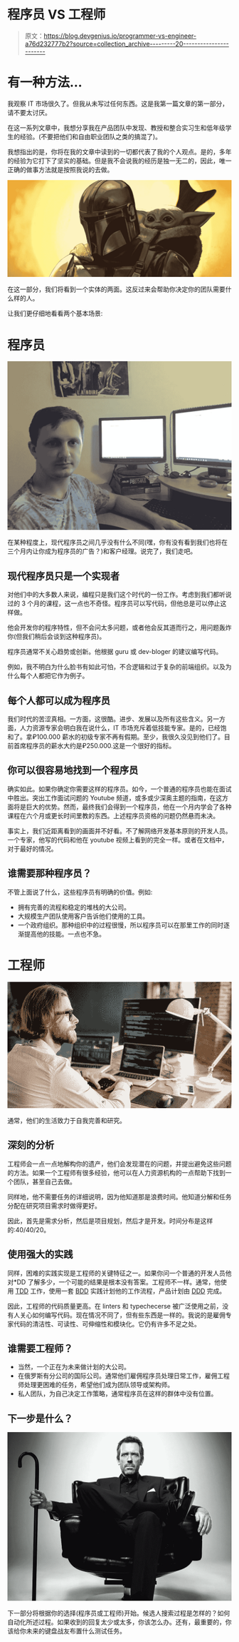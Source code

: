 # 程序员 VS 工程师

> 原文：<https://blog.devgenius.io/programmer-vs-engineer-a76d232777b2?source=collection_archive---------20----------------------->

# 有一种方法…

我观察 IT 市场很久了。但我从未写过任何东西。这是我第一篇文章的第一部分，请不要太讨厌。

在这一系列文章中，我想分享我在产品团队中发现、教授和整合实习生和低年级学生的经验。(不要把他们和自由职业团队之类的搞混了)。

我想指出的是，你将在我的文章中读到的一切都代表了我的个人观点。是的，多年的经验为它打下了坚实的基础。但是我不会说我的经历是独一无二的，因此，唯一正确的做事方法就是按照我说的去做。

![](img/705f3a5e636ebccf0fcc09dcfe6b7540.png)

在这一部分，我们将看到一个实体的两面。这反过来会帮助你决定你的团队需要什么样的人。

让我们更仔细地看看两个基本场景:

# 程序员

![](img/7932e6b06f16acc33877a73e2d0ca466.png)

在某种程度上，现代程序员之间几乎没有什么不同(嘿，你有没有看到我们也将在三个月内让你成为程序员的广告？)和客户经理。说完了，我们走吧。

## 现代程序员只是一个实现者

对他们中的大多数人来说，编程只是我们这个时代的一份工作。考虑到我们都听说过的 3 个月的课程，这一点也不奇怪。程序员可以写代码，但他总是可以停止这样做。

他会开发你的程序特性，但不会问太多问题，或者他会反其道而行之，用问题轰炸你(但我们稍后会谈到这种程序员)。

程序员通常不关心趋势或创新。他根据 guru 或 dev-bloger 的建议编写代码。

例如，我不明白为什么脸书有如此可怕，不合逻辑和过于复杂的前端组织。以及为什么每个人都把它作为例子。

## 每个人都可以成为程序员

我们时代的苦涩真相。一方面，这很酷。进步、发展以及所有这些含义。另一方面，人力资源专家会明白我在说什么，IT 市场充斥着低技能专家。是的，已经饱和了。拿₽100.000 薪水的初级专家不再有假期。至少，我很久没见到他们了。目前首席程序员的薪水大约是₽250.000.这是一个很好的指标。

## 你可以很容易地找到一个程序员

确实如此。如果你确定你需要这样的程序员。如今，一个普通的程序员也能在面试中胜出。突出工作面试问题的 Youtube 频道，或多或少深奥主题的指南，在这方面将是巨大的优势。然而，最终我们会得到一个程序员，他在一个月内学会了各种课程在六个月或更长时间里教的东西。上述程序员资格的问题仍然悬而未决。

事实上，我们近距离看到的画面并不好看。不了解网络开发基本原则的开发人员。一个专家，他写的代码和他在 youtube 视频上看到的完全一样。或者在文档中，对于最好的情况。

## 谁需要那种程序员？

不管上面说了什么，这些程序员有明确的价值。例如:

*   拥有完善的流程和稳定的堆栈的大公司。
*   大规模生产团队使用客户告诉他们使用的工具。
*   一个政府组织。那种组织中的过程很慢，所以程序员可以在那里工作的同时逐渐提高他的技能。一点也不急。

# 工程师

![](img/0a06ee83052ee53180c1391129d2f983.png)

通常，他们的生活致力于自我完善和研究。

## 深刻的分析

工程师会一点一点地解构你的遗产，他们会发现潜在的问题，并提出避免这些问题的方法。如果一个工程师有很多经验，他可以在人力资源机构的一点帮助下找到一个团队，甚至自己去做。

同样地，他不需要任务的详细说明，因为他知道那是浪费时间。他知道分解和任务分配在研究项目需求时做得更好。

因此，首先是需求分析，然后是项目规划，然后才是开发。时间分布是这样的:40/40/20。

## 使用强大的实践

同样，困难的实践实现是工程师的关键特征之一。如果你问一个普通的开发人员他对*DD 了解多少，一个可能的结果是根本没有答案。工程师不一样。通常，他使用 [TDD](https://medium.com/javascript-scene/tdd-changed-my-life-5af0ce099f80) 工作，使用一套 [BDD](https://medium.com/javascript-scene/behavior-driven-development-bdd-and-functional-testing-62084ad7f1f2) 实践计划他的工作流程，产品计划由 [DDD](https://medium.com/@jpdeffo/domain-driven-design-ddd-in-microservice-architecture-for-nutshell-19c7c579009a) 完成。

因此，工程师的代码质量更高。在 linters 和 typechecerse 被广泛使用之前，没有人关心如何编写代码。现在情况不同了，但有些东西是一样的。我说的是雇佣专家代码的清洁性、可读性、可伸缩性和模块化。它仍有许多不足之处。

## 谁需要工程师？

*   当然，一个正在为未来做计划的大公司。
*   在俄罗斯有分公司的国际公司。通常他们雇佣程序员处理日常工作，雇佣工程师处理更困难的任务，希望他们成为团队领导或架构师。
*   私人团队，为自己决定工作策略，通常程序员在这样的群体中没有位置。

## 下一步是什么？

![](img/1213a6748964592e516fdecf5484527a.png)

下一部分将根据你的选择(程序员或工程师)开始。候选人搜索过程是怎样的？如何自动化所述过程。如果收到的回复太少或太多，你该怎么办。还有，最重要的，你该给你未来的键盘战友布置什么测试任务。